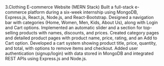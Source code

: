 3.Clothing E-commerce Website (MERN Stack)
Built a full-stack e-commerce platform during a six-week internship using MongoDB, Express.js, React.js, Node.js, and React-Bootstrap.
Designed a navigation bar with categories (Home, Women, Men, Kids, About Us), along with Login and Cart options.
Implemented an automatic slider and a section for top-selling products with names, discounts, and prices.
Created category pages and detailed product pages with product name, price, rating, and an Add to Cart option.
Developed a cart system showing product title, price, quantity, and total, with options to remove items and checkout.
Added user authentication (signup/login) with data stored in MongoDB and integrated REST APIs using Express.js and Node.js.
